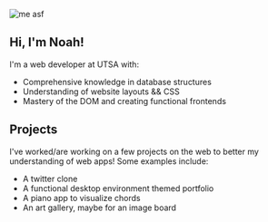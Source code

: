 ![me asf](https://i.pinimg.com/originals/27/23/6e/27236eac523762edde10b87ce21385b9.gif)
## Hi, I'm Noah!
I'm a web developer at UTSA with:
- Comprehensive knowledge in database structures
- Understanding of website layouts && CSS
- Mastery of the DOM and creating functional frontends

## Projects
I've worked/are working on a few projects on the web to better my understanding of web apps!
Some examples include:
- A twitter clone
- A functional desktop environment themed portfolio
- A piano app to visualize chords
- An art gallery, maybe for an image board
